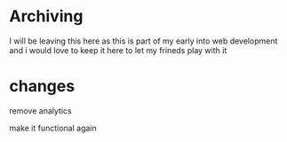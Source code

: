 # Archiving 

I will be leaving this here as this is part of my early into web development and i would love to keep it here to let my frineds play with it

# changes

remove analytics 

make it functional again
